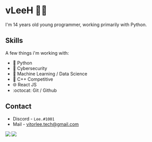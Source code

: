 # vLeeH 👨‍💻 
I'm 14 years old young programmer, working primarily with Python.

## Skills 
A few things i'm working with:
- 🐍 Python 
- 👥 Cybersecurity
- 🤖 Machine Learning  /  Data Science
- 🔧 C++ Competitive 
- 🌐 React JS
- :octocat: Git / Github

## Contact 
- Discord - `Lee.#1001` <br>
- Mail - <a href="">vitorlee.tech@gmail.com</a>

<img align="left" src="https://github-readme-stats.vercel.app/api?username=vLeeH&count_private=true&line_height=21&show_icons=true&theme=dark"/>
<img align="left" src="https://github-readme-stats.vercel.app/api/top-langs/?username=vLeeH&layout=compact&card_width=250&theme=dark"/>
